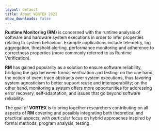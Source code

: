 ```yaml
---
layout: default
title: About VORTEX 2021	
show_downloads: false
---
```


**Runtime Monitoring (RM)** is concerned with the runtime analysis of software and hardware system executions in order to infer properties relating to system behaviour.  Example applications include telemetry, log aggregation, threshold alerting, performance monitoring and adherence to correctness properties (more commonly referred to as Runtime Verification). 

**RM** has gained popularity as a solution to ensure software reliability, bridging the gap between formal verification and testing: on the one hand, the notion of event trace abstracts over system executions, thus favoring system agnosticism to better support reuse and interoperability; on the other hand, monitoring a system offers more opportunities for addressing error recovery, self-adaptation, and issues that go beyond software reliability.

The goal of **VORTEX** is to bring together researchers contributing on all aspects of **RM** covering and possibly integrating both theoretical and practical aspects, with particular focus on hybrid approaches inspired by formal methods, program analysis, testing.

